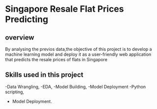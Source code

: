 # Singapore  Resale Flat Prices Predicting

## overview
By analysing the previos data,the objective of this project is to develop a machine learning model and deploy it as a user-friendly web application that predicts the resale prices of flats in Singapore
## Skills used in this project
 -Data Wrangling, 
-EDA, 
-Model Building, 
-Model Deployment
-Python scripting,
- Model Deployment.

